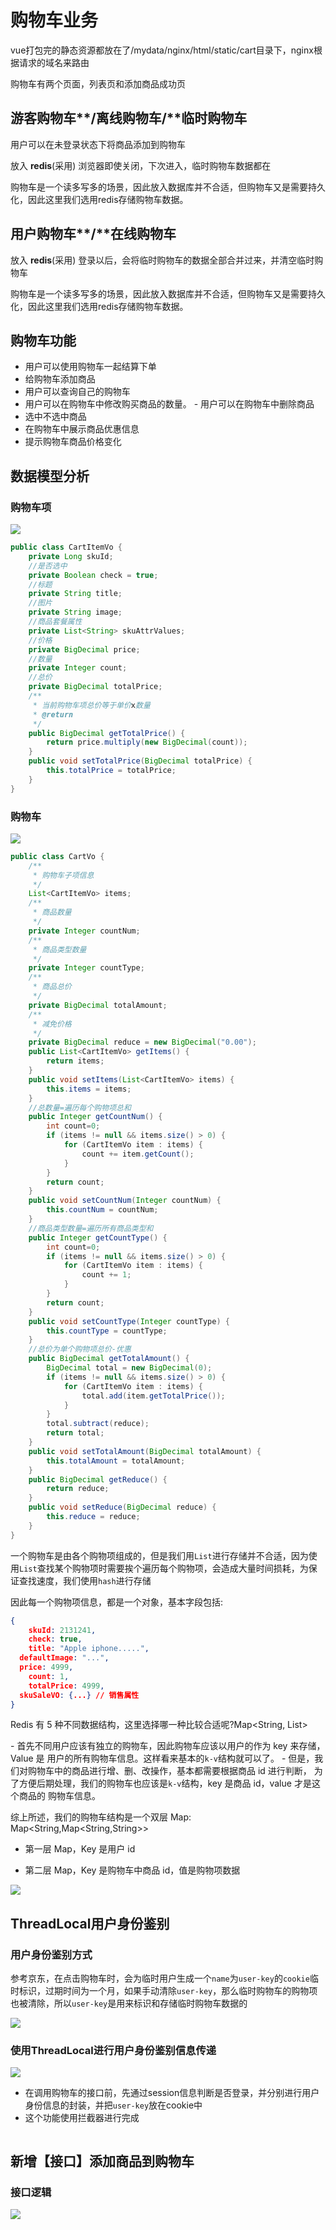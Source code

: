 # 购物车业务

vue打包完的静态资源都放在了/mydata/nginx/html/static/cart目录下，nginx根据请求的域名来路由

购物车有两个页面，列表页和添加商品成功页

## 游客购物车**/**离线购物车**/**临时购物车

用户可以在未登录状态下将商品添加到购物车

放入 **redis**(采用) 浏览器即使关闭，下次进入，临时购物车数据都在

购物车是一个读多写多的场景，因此放入数据库并不合适，但购物车又是需要持久化，因此这里我们选用redis存储购物车数据。

## 用户购物车**/**在线购物车

放入 **redis**(采用) 登录以后，会将临时购物车的数据全部合并过来，并清空临时购物车

购物车是一个读多写多的场景，因此放入数据库并不合适，但购物车又是需要持久化，因此这里我们选用redis存储购物车数据。

## 购物车功能

- 用户可以使用购物车一起结算下单
- 给购物车添加商品
- 用户可以查询自己的购物车
- 用户可以在购物车中修改购买商品的数量。 - 用户可以在购物车中删除商品
- 选中不选中商品
- 在购物车中展示商品优惠信息
- 提示购物车商品价格变化

## 数据模型分析

### 购物车项

![](./docs/assets/217.png)

```java
public class CartItemVo {
    private Long skuId;
    //是否选中
    private Boolean check = true;
    //标题
    private String title;
    //图片
    private String image;
    //商品套餐属性
    private List<String> skuAttrValues;
    //价格
    private BigDecimal price;
    //数量
    private Integer count;
    //总价
    private BigDecimal totalPrice;
    /**
     * 当前购物车项总价等于单价x数量
     * @return
     */
    public BigDecimal getTotalPrice() {
        return price.multiply(new BigDecimal(count));
    }
    public void setTotalPrice(BigDecimal totalPrice) {
        this.totalPrice = totalPrice;
    }
}
```



### 购物车

![](./docs/assets/221.png)

```java
public class CartVo {
    /**
     * 购物车子项信息
     */
    List<CartItemVo> items;
    /**
     * 商品数量
     */
    private Integer countNum;
    /**
     * 商品类型数量
     */
    private Integer countType;
    /**
     * 商品总价
     */
    private BigDecimal totalAmount;
    /**
     * 减免价格
     */
    private BigDecimal reduce = new BigDecimal("0.00");
    public List<CartItemVo> getItems() {
        return items;
    }
    public void setItems(List<CartItemVo> items) {
        this.items = items;
    }
    //总数量=遍历每个购物项总和
    public Integer getCountNum() {
        int count=0;
        if (items != null && items.size() > 0) {
            for (CartItemVo item : items) {
                count += item.getCount();
            }
        }
        return count;
    }
    public void setCountNum(Integer countNum) {
        this.countNum = countNum;
    }
    //商品类型数量=遍历所有商品类型和
    public Integer getCountType() {
        int count=0;
        if (items != null && items.size() > 0) {
            for (CartItemVo item : items) {
                count += 1;
            }
        }
        return count;
    }
    public void setCountType(Integer countType) {
        this.countType = countType;
    }
    //总价为单个购物项总价-优惠
    public BigDecimal getTotalAmount() {
        BigDecimal total = new BigDecimal(0);
        if (items != null && items.size() > 0) {
            for (CartItemVo item : items) {
                total.add(item.getTotalPrice());
            }
        }
        total.subtract(reduce);
        return total;
    }
    public void setTotalAmount(BigDecimal totalAmount) {
        this.totalAmount = totalAmount;
    }
    public BigDecimal getReduce() {
        return reduce;
    }
    public void setReduce(BigDecimal reduce) {
        this.reduce = reduce;
    }
}
```

一个购物车是由各个购物项组成的，但是我们用`List`进行存储并不合适，因为使用`List`查找某个购物项时需要挨个遍历每个购物项，会造成大量时间损耗，为保证查找速度，我们使用`hash`进行存储

因此每一个购物项信息，都是一个对象，基本字段包括:

```json
{
	skuId: 2131241,
	check: true,
	title: "Apple iphone.....",
  defaultImage: "...",
  price: 4999,
	count: 1,
	totalPrice: 4999,
  skuSaleVO: {...} // 销售属性
}
```

Redis 有 5 种不同数据结构，这里选择哪一种比较合适呢?Map<String, List<String>>

\- 首先不同用户应该有独立的购物车，因此购物车应该以用户的作为 key 来存储，Value 是 用户的所有购物车信息。这样看来基本的`k-v`结构就可以了。
 \- 但是，我们对购物车中的商品进行增、删、改操作，基本都需要根据商品 id 进行判断， 为了方便后期处理，我们的购物车也应该是`k-v`结构，key 是商品 id，value 才是这个商品的 购物车信息。

综上所述，我们的购物车结构是一个双层 Map:  Map<String,Map<String,String>>

- 第一层 Map，Key 是用户 id

- 第二层 Map，Key 是购物车中商品 id，值是购物项数据

![](./docs/assets/218.png)



## ThreadLocal用户身份鉴别

### 用户身份鉴别方式

参考京东，在点击购物车时，会为临时用户生成一个`name`为`user-key`的`cookie`临时标识，过期时间为一个月，如果手动清除`user-key`，那么临时购物车的购物项也被清除，所以`user-key`是用来标识和存储临时购物车数据的

![](./docs/assets/222.png)

### 使用ThreadLocal进行用户身份鉴别信息传递

![](./docs/assets/219.png)

- 在调用购物车的接口前，先通过session信息判断是否登录，并分别进行用户身份信息的封装，并把`user-key`放在cookie中
- 这个功能使用拦截器进行完成

```
```

## 新增【接口】添加商品到购物车

### 接口逻辑

![](./docs/assets/223.svg)